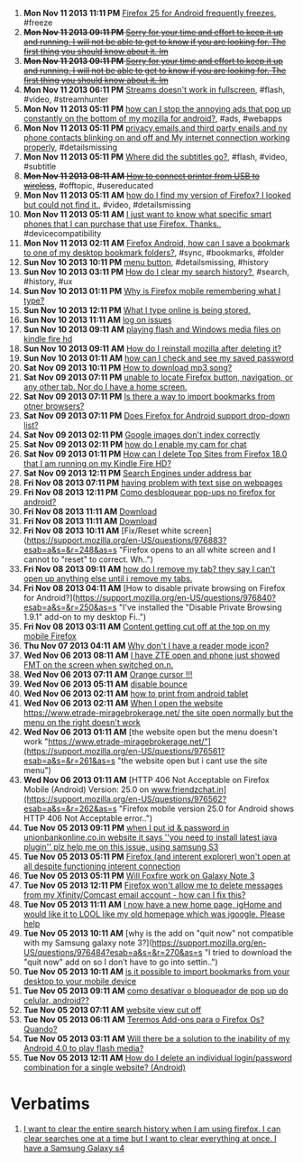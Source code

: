 1. **Mon Nov 11 2013 11:11 PM** [Firefox 25 for Android frequently freezes](https://support.mozilla.org/en-US/questions/977242?esab=a&s=&r=214&as=s "After upgrading my Firefox to 25, I frequently encounters freezing of page .."), #freeze
1. ~~**Mon Nov 11 2013 09:11 PM** [Sorry for your time and effort to keep it up and running. I will not be able to get to know if you are looking for. The first thing you should know about it. Im](https://support.mozilla.org/en-US/questions/977236?esab=a&s=&r=215&as=s "Sorry I didn't know. I will not only love you i like the new you. Sean haze")~~
1. ~~**Mon Nov 11 2013 09:11 PM** [Sorry for your time and effort to keep it up and running. I will not be able to get to know if you are looking for. The first thing you should know about it. Im](https://support.mozilla.org/en-US/questions/977235?esab=a&s=&r=216&as=s "Sorry I didn't know. I will not only love you i like the new you. Sean haze")~~
1. **Mon Nov 11 2013 06:11 PM** [Streams doesn't work in fullscreen](https://support.mozilla.org/en-US/questions/977221?esab=a&s=&r=217&as=s "Hi there,"), #flash, #video, #streamhunter
1. **Mon Nov 11 2013 05:11 PM** [how can I stop the annoying ads that pop up constantly on the bottom of my mozilla for android?](https://support.mozilla.org/en-US/questions/977215?esab=a&s=&r=218&as=s "how can I stop the annoying ads that pop up constantly on the bottom of my .."), #ads, #webapps
1. **Mon Nov 11 2013 05:11 PM** [privacy,emails,and third party enails,and ny phone contacts blinking on and off and My internet connection working properly](https://support.mozilla.org/en-US/questions/977213?esab=a&s=&r=219&as=s "Monday November 11,2013-Dear firefox,I have several questions and several c.."), #detailsmissing
1. **Mon Nov 11 2013 05:11 PM** [Where did the subtitles go?](https://support.mozilla.org/en-US/questions/977212?esab=a&s=&r=220&as=s "I watch a lot of movies and shows in different languages. Previously, Firef.."), #flash, #video, #subtitle
1. ~~**Mon Nov 11 2013 08:11 AM** [How to connect printer from USB to wireless](https://support.mozilla.org/en-US/questions/977166?esab=a&s=&r=221&as=s "Printer USB connected want to be able to print wireless")~~, #offtopic, #usereducated
1. **Mon Nov 11 2013 05:11 AM** [how do I find my version of Firefox? I looked but could not find it.](https://support.mozilla.org/en-US/questions/977143?esab=a&s=&r=222&as=s "the video add-on says it sn't compatible with my version."), #video, #detailsmissing
1. **Mon Nov 11 2013 05:11 AM** [I just want to know what specific smart phones that I can purchase that use Firefox.  Thanks.](https://support.mozilla.org/en-US/questions/977130?esab=a&s=&r=223&as=s "I am purchasing a mobile phone after not having one for five years.  I like.."), #devicecompatibility
1. **Mon Nov 11 2013 02:11 AM** [Firefox Android, how can I save a bookmark to one of my desktop bookmark folders?](https://support.mozilla.org/en-US/questions/977133?esab=a&s=&r=224&as=s "On Firefox in Android I can see all of my desktop bookmark folders."), #sync, #bookmarks, #folder
1. **Sun Nov 10 2013 10:11 PM** [menu button](https://support.mozilla.org/en-US/questions/977128?esab=a&s=&r=225&as=s "On my Samsung s4 the menu button pulls up a list of options. It used to hav.."), #detailsmissing, #history
1. **Sun Nov 10 2013 03:11 PM** [How do I clear my search history?](https://support.mozilla.org/en-US/questions/977107?esab=a&s=&r=226&as=s "I want to clear the entire search history when I am using firefox. I can cl.."), #search, #history, #ux
1. **Sun Nov 10 2013 01:11 PM** [Why is Firefox mobile remembering what I type?](https://support.mozilla.org/en-US/questions/977094?esab=a&s=&r=227&as=s "When I type anything into my android with firefox, it is stored. Then when ..")
1. **Sun Nov 10 2013 12:11 PM** [What I type online is being stored.](https://support.mozilla.org/en-US/questions/977090?esab=a&s=&r=228&as=s "Why are my previous comments that I type into fields on Facebook being reme..")
1. **Sun Nov 10 2013 11:11 AM** [log on issues](https://support.mozilla.org/en-US/questions/977082?esab=a&s=&r=231&as=s "Every time I try to l I got onto my school site it says it doesn't trust it..")
1. **Sun Nov 10 2013 09:11 AM** [playing flash and Windows media files on kindle fire hd](https://support.mozilla.org/en-US/questions/977078?esab=a&s=&r=232&as=s "I have Aurora installed on my kindle fire HD and am looking for players to ..")
1. **Sun Nov 10 2013 09:11 AM** [How do I reinstall mozilla after deleting it?](https://support.mozilla.org/en-US/questions/977074?esab=a&s=&r=233&as=s "I deleted Mozilla Firefox and my internet explorer would not open. I can't ..")
1. **Sun Nov 10 2013 01:11 AM** [how can I check and see my saved password](https://support.mozilla.org/en-US/questions/977046?esab=a&s=&r=235&as=s "I want to check my saved passwords on firefox mobile and modify them.")
1. **Sat Nov 09 2013 10:11 PM** [How to download mp3 song?](https://support.mozilla.org/en-US/questions/977038?esab=a&s=&r=236&as=s "I can't download mp3 song from")
1. **Sat Nov 09 2013 07:11 PM** [unable to locate Firefox button,  navigation,  or any other tab. Nor do I have a home screen.](https://support.mozilla.org/en-US/questions/977028?esab=a&s=&r=237&as=s "I am using a galaxy note 10.1 2014.  Have tried re download in several time..")
1. **Sat Nov 09 2013 07:11 PM** [Is there a way to import bookmarks from otner browsers?](https://support.mozilla.org/en-US/questions/977029?esab=a&s=&r=238&as=s "Just installed Firefox android and I have about 50 bookmarks in my old, gen..")
1. **Sat Nov 09 2013 07:11 PM** [Does Firefox for Android support drop-down list?](https://support.mozilla.org/en-US/questions/977027?esab=a&s=&r=239&as=s "Some desktop version websites extensively use drop-down list on the navigat..")
1. **Sat Nov 09 2013 02:11 PM** [Google images don't index correctly](https://support.mozilla.org/en-US/questions/976907?esab=a&s=&r=240&as=s "Using a Google Nexus 7 running Android 4.3 the Firefox Beta,  whenever I se..")
1. **Sat Nov 09 2013 02:11 PM** [how do I enable my cam for chat](https://support.mozilla.org/en-US/questions/977012?esab=a&s=&r=241&as=s "if I am trying to cam chat the window comes up but is blank")
1. **Sat Nov 09 2013 01:11 PM** [How can I delete Top Sites from Firefox 18.0 that I am running on my Kindle Fire HD?](https://support.mozilla.org/en-US/questions/977010?esab=a&s=&r=242&as=s "I have tried the solutions already offered but without success. I have the ..")
1. **Sat Nov 09 2013 12:11 PM** [Search Engines under address bar](https://support.mozilla.org/en-US/questions/977003?esab=a&s=&r=243&as=s "Why in firefox beta for android do all six search engines fill out what I t..")
1. **Fri Nov 08 2013 07:11 PM** [having problem with text sise on webpages](https://support.mozilla.org/en-US/questions/976944?esab=a&s=&r=244&as=s "the text is several times bigger in the first post on a forum and it is the..")
1. **Fri Nov 08 2013 12:11 PM** [Como desbloquear pop-ups no firefox for android?](https://support.mozilla.org/en-US/questions/976847?esab=a&s=&r=245&as=s "preciso desbloquear pop-ups num site")
1. **Fri Nov 08 2013 11:11 AM** [Download](https://support.mozilla.org/en-US/questions/976894?esab=a&s=&r=246&as=s "When I download in firefox (vr 8.0) , download % didn't show in status bar...")
1. **Fri Nov 08 2013 11:11 AM** [Download](https://support.mozilla.org/en-US/questions/976888?esab=a&s=&r=247&as=s "When I downlaod in firefox (vr 8.0), download percentage didn't show in sta..")
1. **Fri Nov 08 2013 10:11 AM** [Fix/Reset white screen](https://support.mozilla.org/en-US/questions/976883?esab=a&s=&r=248&as=s "Firefox opens to an all white screen and I cannot to "reset" to correct. Wh..")
1. **Fri Nov 08 2013 09:11 AM** [how do I remove my tab? they say I can't open up anything else until i remove my tabs.](https://support.mozilla.org/en-US/questions/976875?esab=a&s=&r=249&as=s "Removing my tabs")
1. **Fri Nov 08 2013 04:11 AM** [How to disable private browsing on Firefox for Android?](https://support.mozilla.org/en-US/questions/976840?esab=a&s=&r=250&as=s "I've installed the "Disable Private Browsing 1.9.1" add-on to my desktop Fi..")
1. **Fri Nov 08 2013 03:11 AM** [Content getting cut off at the top on my mobile Firefox](https://support.mozilla.org/en-US/questions/976838?esab=a&s=&r=251&as=s "Hi - after the most recent update to my mobile Firefox browser (on a Galaxy..")
1. **Thu Nov 07 2013 04:11 AM** [Why don't I have a reader mode icon?](https://support.mozilla.org/en-US/questions/976706?esab=a&s=&r=252&as=s "I've tried to enable Reader Mode as the tips say, but there is no icon next..")
1. **Wed Nov 06 2013 08:11 AM** [I have ZTE open and phone just showed FMT on the screen when switched on.n.](https://support.mozilla.org/en-US/questions/976600?esab=a&s=&r=254&as=s "Screen was locked, phone would do nothing. Holding start button in did noth..")
1. **Wed Nov 06 2013 07:11 AM** [Orange cursor !!!](https://support.mozilla.org/en-US/questions/976594?esab=a&s=&r=255&as=s "Does the Orange Cursor not annoy anyone.")
1. **Wed Nov 06 2013 05:11 AM** [disable bounce](https://support.mozilla.org/en-US/questions/976578?esab=a&s=&r=258&as=s "Hello all,")
1. **Wed Nov 06 2013 02:11 AM** [how to print from android tablet](https://support.mozilla.org/en-US/questions/976567?esab=a&s=&r=259&as=s "How to print from my galaxy 2 tablet to my epson nx230 printer")
1. **Wed Nov 06 2013 02:11 AM** [When I open the website   https://www.etrade-miragebrokerage.net/    the site open normally but the menu on the right doesn't work](https://support.mozilla.org/en-US/questions/976563?esab=a&s=&r=260&as=s "the site work normally on the laptop but doesn't work on the mobile I am us..")
1. **Wed Nov 06 2013 01:11 AM** [the website open but the menu doesn't work "https://www.etrade-miragebrokerage.net/"](https://support.mozilla.org/en-US/questions/976561?esab=a&s=&r=261&as=s "the website open but i cant use the site menu")
1. **Wed Nov 06 2013 01:11 AM** [HTTP 406 Not Acceptable on Firefox Mobile (Android) Version: 25.0 on www.friendzchat.in](https://support.mozilla.org/en-US/questions/976562?esab=a&s=&r=262&as=s "Firefox mobile version 25.0 for Android shows HTTP 406 Not Acceptable error..")
1. **Tue Nov 05 2013 09:11 PM** [when I put id & password in unionbankonline.co.in website it says ''you need to install latest java plugin'' plz help me on this issue, using samsung S3](https://support.mozilla.org/en-US/questions/976549?esab=a&s=&r=263&as=s "problem is with")
1. **Tue Nov 05 2013 05:11 PM** [Firefox (and interent explorer) won't open at all despite functioning interent connection](https://support.mozilla.org/en-US/questions/976529?esab=a&s=&r=265&as=s "I'm using a dell Inspiron with windows vista (home basic). I downloaded Sky..")
1. **Tue Nov 05 2013 05:11 PM** [Will Foxfire work on Galaxy Note 3](https://support.mozilla.org/en-US/questions/976525?esab=a&s=&r=266&as=s "Just bought new Galaxy Note 3, can I download Foxfire?")
1. **Tue Nov 05 2013 12:11 PM** [Firefox won't allow me to delete messages from my Xfinity/Comcast email account - how can I fix this?](https://support.mozilla.org/en-US/questions/976494?esab=a&s=&r=267&as=s "I'm able to open and read email on my Samsung Galaxy, but messages won,t de..")
1. **Tue Nov 05 2013 11:11 AM** [I now have a new home page, igHome and would like it to LOOL like my old homepage which was igoogle. Please help](https://support.mozilla.org/en-US/questions/976486?esab=a&s=&r=269&as=s "I need help setting up my new home page?")
1. **Tue Nov 05 2013 10:11 AM** [why is the add on "quit now" not compatible with my Samsung galaxy note 3?](https://support.mozilla.org/en-US/questions/976484?esab=a&s=&r=270&as=s "I tried to download the "quit now" add on so I don’t have to go into settin..")
1. **Tue Nov 05 2013 10:11 AM** [is it possible to import bookmarks from your desktop to your mobile device](https://support.mozilla.org/en-US/questions/976483?esab=a&s=&r=271&as=s "I would like to copy the bookmarks on my desktop to my galaxy s4")
1. **Tue Nov 05 2013 09:11 AM** [como desativar o bloqueador de pop up do celular, android??](https://support.mozilla.org/en-US/questions/976478?esab=a&s=&r=272&as=s "quero acessar meu home broker")
1. **Tue Nov 05 2013 07:11 AM** [website view cut off](https://support.mozilla.org/en-US/questions/976467?esab=a&s=&r=273&as=s "I've been having problems with website views being cutoff at times. When lo..")
1. **Tue Nov 05 2013 06:11 AM** [Teremos Add-ons para o Firefox Os? Quando?](https://support.mozilla.org/en-US/questions/976461?esab=a&s=&r=274&as=s "Agradeço antecipadamente.")
1. **Tue Nov 05 2013 03:11 AM** [Will there be a solution to the inability of my Android 4.0 to play flash media?](https://support.mozilla.org/en-US/questions/976445?esab=a&s=&r=275&as=s "The system requirements for website specifies Adobe Flash.  I installed Ado..")
1. **Tue Nov 05 2013 12:11 AM** [How do I delete an individual login/password combination for a single website? (Android)](https://support.mozilla.org/en-US/questions/976429?esab=a&s=&r=276&as=s "Let's say I use a hotspot with a webportal to login to it on a regular basi..")

# Verbatims

1. [I want to clear the entire search history when I am using firefox. I can clear searches one at a time but I want to clear everything at once. I have a Samsung Galaxy s4](https://support.mozilla.org/en-US/questions/977107)

